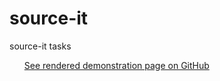 # source-it
source-it tasks
<ul style="list-style:none;!important">
<li><a href="http://ievgen-ryzhyh.github.io/source-it/">See rendered demonstration page on GitHub</a></li>
</ul>

